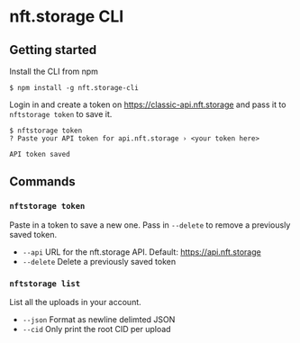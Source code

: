 # nft.storage CLI

## Getting started 

Install the CLI from npm 

```console
$ npm install -g nft.storage-cli
```

Login in and create a token on https://classic-api.nft.storage and pass it to `nftstorage token` to save it.

```console
$ nftstorage token
? Paste your API token for api.nft.storage › <your token here>

API token saved
```

## Commands

### `nftstorage token`

Paste in a token to save a new one. Pass in `--delete` to remove a previously saved token.

- `--api` URL for the nft.storage API. Default: https://api.nft.storage
- `--delete` Delete a previously saved token

### `nftstorage list`

List all the uploads in your account.

- `--json` Format as newline delimted JSON
- `--cid` Only print the root CID per upload

